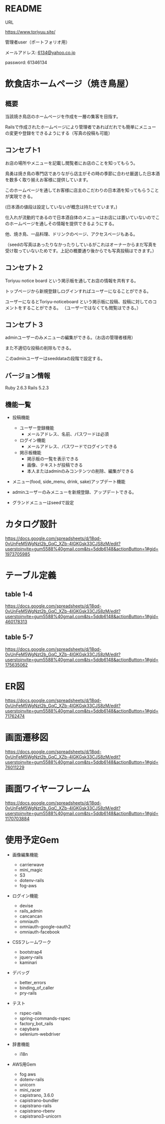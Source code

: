 # README

URL

https://www.toriyuu.site/

管理者user（ポートフォリオ用）

メールアドレス: 6134@yahoo.co.jp

password: 61346134



# 飲食店ホームページ（焼き鳥屋）
## 概要
当該焼き鳥店のホームページを作成を一層の集客を目指す。

Railsで作成されたホームページにより管理者であればだれでも簡単にメニューの変更や登録をできるようにする（写真の投稿も可能）


## コンセプト1

お店の場所やメニューを記載し閲覧者にお店のことを知ってもらう。

鳥勇は焼き鳥の専門店でありながら店主がその時の季節に合わせ厳選した日本酒を数多く取り揃えお客様に提供しています。

このホームページを通してお客様に店主のこだわりの日本酒を知ってもらうことが実現できる。

(日本酒の値段は設定していないが概念は持たせています。)

仕入れが流動的であるので日本酒自体のメニューはお店には置いていないのでこのホームページを通しその情報を提供できるようにする。

他、焼き鳥、一品料理、ドリンクのページ、アクセスページもある。

（seedの写真はあったりなかったりしているがこれはオーナーからまだ写真を受け取っていないためです。上記の概要通り後からでも写真投稿はできます。）

## コンセプト２

Toriyuu notice board という掲示板を通してお店の情報を共有する。

トップページから新規登録しログインすればユーザーになることができる。

ユーザーになるとToriyu-noticeboard という掲示板に投稿、投稿に対してのコメントをすることができる。
（ユーザーではなくても閲覧はできる。）

## コンセプト３

adminユーザーのみメニューの編集ができる。（お店の管理者様用）

また不適切な投稿の削除もできる。

このadminユーザーはseeddataの段階で設定する。


## バージョン情報
Ruby 2.6.3
Rails 5.2.3
## 機能一覧
- 投稿機能
  - ユーザー登録機能
    - メールアドレス、名前、パスワードは必須
  - ログイン機能
    - メールアドレス、パスワードでログインできる
  - 掲示板機能
    - 掲示板の一覧を表示できる
    - 画像、テキストが投稿できる
    - 本人またはadminのみコンテンツの削除、編集ができる


- メニュー(food, side_menu, drink, sake)アップデート機能
 - adminユーザーのみメニューを新規登録、アップデートできる。
 - グランドメニューはseedで設定

# カタログ設計
https://docs.google.com/spreadsheets/d/18qd-0vUnFeM5WgNzt2b_GqC_XZb-4lGKGsk33CJS8zM/edit?userstoinvite=gum5588%40gmail.com&ts=5ddb6148&actionButton=1#gid=1973705985
# テーブル定義
## table 1-4
https://docs.google.com/spreadsheets/d/18qd-0vUnFeM5WgNzt2b_GqC_XZb-4lGKGsk33CJS8zM/edit?userstoinvite=gum5588%40gmail.com&ts=5ddb6148&actionButton=1#gid=460178313
## table 5-7
https://docs.google.com/spreadsheets/d/18qd-0vUnFeM5WgNzt2b_GqC_XZb-4lGKGsk33CJS8zM/edit?userstoinvite=gum5588%40gmail.com&ts=5ddb6148&actionButton=1#gid=175635062
# ER図
https://docs.google.com/spreadsheets/d/18qd-0vUnFeM5WgNzt2b_GqC_XZb-4lGKGsk33CJS8zM/edit?userstoinvite=gum5588%40gmail.com&ts=5ddb6148&actionButton=1#gid=71762474
# 画面遷移図
https://docs.google.com/spreadsheets/d/18qd-0vUnFeM5WgNzt2b_GqC_XZb-4lGKGsk33CJS8zM/edit?userstoinvite=gum5588%40gmail.com&ts=5ddb6148&actionButton=1#gid=76011229
# 画面ワイヤーフレーム
https://docs.google.com/spreadsheets/d/18qd-0vUnFeM5WgNzt2b_GqC_XZb-4lGKGsk33CJS8zM/edit?userstoinvite=gum5588%40gmail.com&ts=5ddb6148&actionButton=1#gid=1170703884


# 使用予定Gem



- 画像編集機能
  - carrierwave
  - mini_magic
  - S3
  - dotenv-rails
  - fog-aws


- ログイン機能
  - devise
  - rails_admin
  - cancancan
  - omniauth
  - omniauth-google-oauth2
  - omniauth-facebook


- CSSフレームワーク
  - bootstrap4
  - jquery-rails
  - kaminari


- デバッグ
  - better_errors
  - binding_of_caller
  - pry-rails


- テスト
  - rspec-rails
  - spring-commands-rspec
  - factory_bot_rails
  - capybara
  - selenium-webdriver


- 辞書機能
  - i18n


- AWS用Gem
  - fog aws
  - dotenv-rails
  - unicorn
  - mini_racer
  - capistrano, 3.6.0
  - capistrano-bundler
  - capistrano-rails
  - capistrano-rbenv
  - capistrano3-unicorn
